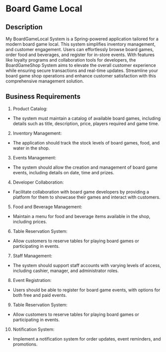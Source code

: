 # Board Game Local

## Description

My BoardGameLocal System is a Spring-powered application tailored for a modern board game local. This system simplifies inventory management, and customer engagement. Users can effortlessly browse board games, order food and beverages, and register for in-store events. With features like loyalty programs and collaboration tools for developers, the BoardGameShop System aims to elevate the overall customer experience while ensuring secure transactions and real-time updates. Streamline your board game shop operations and enhance customer satisfaction with this comprehensive management solution.

## Business Requirements

1. Product Catalog:

  * The system must maintain a catalog of available board games, including details such as title, description, price, players required and game time.
  
2. Inventory Management:

  * The application should track the stock levels of board games, food, and water in the shop.

3. Events Management:

  * The system should allow the creation and management of board game events, including details on date, time and prizes.

4. Developer Collaboration:

  * Facilitate collaboration with board game developers by providing a platform for them to showcase their games and interact with customers.

5. Food and Beverage Management:

  * Maintain a menu for food and beverage items available in the shop, including prices.

6. Table Reservation System:

  * Allow customers to reserve tables for playing board games or participating in events.

7. Staff Management:

  * The system should support staff accounts with varying levels of access, including cashier, manager, and administrator roles.

8. Event Registration:

  * Users should be able to register for board game events, with options for both free and paid events.

9. Table Reservation System:

  * Allow customers to reserve tables for playing board games or participating in events.

10. Notification System:

  * Implement a notification system for order updates, event reminders, and promotions.  
